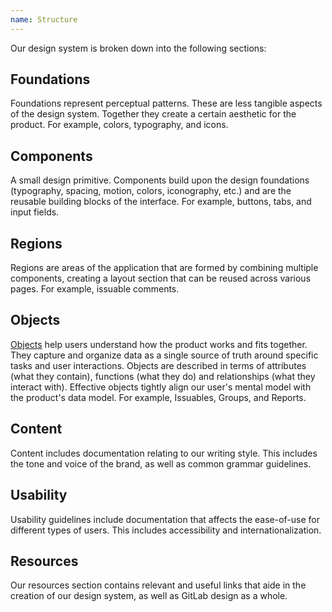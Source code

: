 ```yaml
---
name: Structure
---
```


Our design system is broken down into the following sections:

## Foundations

Foundations represent perceptual patterns. These are less tangible aspects of the design system. Together they create a certain aesthetic for the product. For example, colors, typography, and icons.

## Components

A small design primitive. Components build upon the design foundations (typography, spacing, motion, colors, iconography, etc.) and are the reusable building blocks of the interface. For example, buttons, tabs, and input fields.

## Regions

Regions are areas of the application that are formed by combining multiple components, creating a layout section that can be reused across various pages. For example, issuable comments.

## Objects

[Objects](/objects/overview) help users understand how the product works and fits together. They capture and organize data as a single source of truth around specific tasks and user interactions. Objects are described in terms of attributes (what they contain), functions (what they do) and relationships (what they interact with). Effective objects tightly align our user's mental model with the product's data model. For example, Issuables, Groups, and Reports.

## Content

Content includes documentation relating to our writing style. This includes the tone and voice of the brand, as well as common grammar guidelines.

## Usability

Usability guidelines include documentation that affects the ease-of-use for different types of users. This includes accessibility and internationalization.

## Resources

Our resources section contains relevant and useful links that aide in the creation of our design system, as well as GitLab design as a whole.
